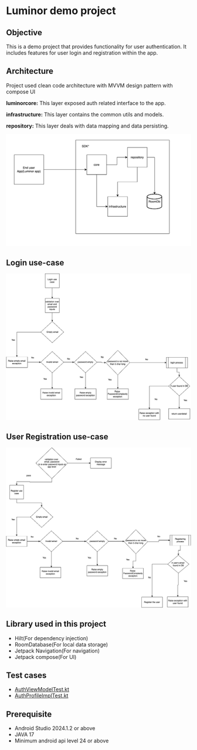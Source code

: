 # Luminor demo project

## Objective
This is a demo project that provides functionality for user authentication.
It includes features for user login and registration within the app.

## Architecture
Project used clean code architecture with MVVM design pattern with compose UI

**luminorcore:** This layer exposed auth related interface to the app.

**infrastructure:** This layer contains the common utils and models.

**repository:** This layer deals with data mapping and data persisting.

![](/src/arch.png "Architecture")

## Login use-case
![](/src/login.png "Login use-case")

## User Registration use-case
![](/src/register.png "Register use-case")

## Library used in this project
* Hilt(For dependency injection)
* RoomDatabase(For local data storage)
* Jetpack Navigation(For navigation)
* Jetpack compose(For UI)

## Test cases
* [AuthViewModelTest.kt](app/src/test/java/com/luminor/interviewtest/screen/AuthViewModelTest.kt)
* [AuthProfileImplTest.kt](luminorcore/src/test/java/com/luminor/core/impl/AuthProfileImplTest.kt)

## Prerequisite
* Android Studio 2024.1.2 or above
* JAVA 17
* Minimum android api level 24 or above